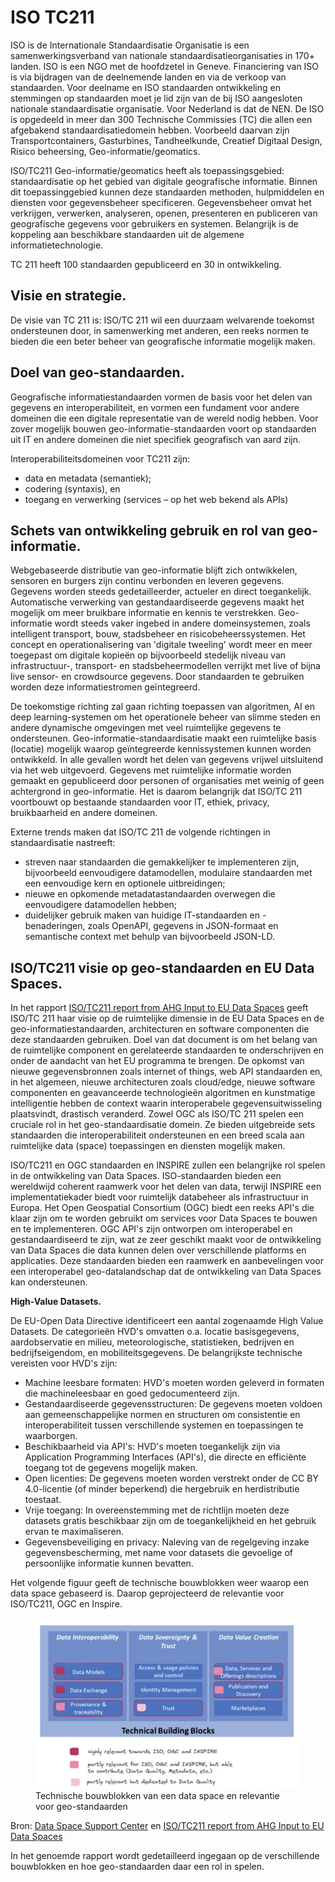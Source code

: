 # ISO TC211

ISO is de Internationale Standaardisatie Organisatie is een samenwerkingsverband van nationale standaardisatieorganisaties in 170+ landen. ISO is een NGO met de hoofdzetel in Geneve. Financiering van ISO is via bijdragen van de deelnemende landen en via de verkoop van standaarden. Voor deelname en ISO standaarden ontwikkeling en stemmingen op standaarden moet je lid zijn van de bij ISO aangesloten nationale standaardisatie organisatie. Voor Nederland is dat de NEN. De ISO is opgedeeld in meer dan 300 Technische Commissies (TC) die allen een afgebakend standaardisatiedomein hebben. Voorbeeld daarvan zijn Transportcontainers, Gasturbines, Tandheelkunde, Creatief Digitaal Design, Risico beheersing, Geo-informatie/geomatics.

ISO/TC211 Geo-informatie/geomatics heeft als toepassingsgebied: standaardisatie op het gebied van digitale geografische informatie. Binnen dit toepassinggebied kunnen deze standaarden methoden, hulpmiddelen en diensten voor gegevensbeheer specificeren. Gegevensbeheer omvat het verkrijgen, verwerken, analyseren, openen, presenteren en publiceren van geografische gegevens voor gebruikers en systemen. Belangrijk is de koppeling aan beschikbare standaarden uit de  algemene informatietechnologie.

TC 211 heeft 100 standaarden gepubliceerd en 30 in ontwikkeling.

## Visie en strategie.
De visie van TC 211 is:
ISO/TC 211 wil een duurzaam welvarende toekomst ondersteunen door, in samenwerking met
anderen, een reeks normen te bieden die een beter beheer van geografische informatie mogelijk maken.

## Doel van geo-standaarden.
Geografische informatiestandaarden vormen de basis voor het delen van gegevens en interoperabiliteit, en vormen een fundament voor andere domeinen die een digitale representatie van de wereld nodig hebben. Voor zover mogelijk bouwen geo-informatie-standaarden voort op standaarden uit IT en andere domeinen die niet specifiek geografisch van aard zijn. 

Interoperabiliteitsdomeinen voor TC211 zijn:
- data en metadata (semantiek);
- codering (syntaxis), en
- toegang en verwerking (services – op het web bekend als APIs)

## Schets van ontwikkeling gebruik en rol van geo-informatie.
Webgebaseerde distributie van geo-informatie blijft zich ontwikkelen, sensoren en burgers zijn continu verbonden en leveren gegevens. Gegevens worden steeds gedetailleerder, actueler en direct toegankelijk. Automatische verwerking van gestandaardiseerde gegevens maakt het mogelijk om meer bruikbare informatie en kennis te verstrekken. Geo-informatie wordt steeds vaker ingebed in andere domeinsystemen, zoals intelligent transport, bouw, stadsbeheer en risicobeheerssystemen. Het concept en operationalisering van 'digitale tweeling' wordt meer en meer toegepast om digitale kopieën op bijvoorbeeld stedelijk niveau van infrastructuur-, transport- en stadsbeheermodellen verrijkt met live of bijna live sensor- en crowdsource gegevens. Door standaarden te gebruiken worden deze informatiestromen geïntegreerd.

De toekomstige richting zal gaan richting toepassen van algoritmen, AI en deep learning-systemen om het operationele beheer van slimme steden en andere dynamische omgevingen met veel ruimtelijke gegevens te ondersteunen. Geo-informatie-standaardisatie maakt een ruimtelijke basis (locatie) mogelijk waarop geïntegreerde kennissystemen kunnen worden ontwikkeld. In alle gevallen wordt het delen van gegevens vrijwel uitsluitend via het web uitgevoerd. Gegevens met ruimtelijke informatie worden gemaakt en gepubliceerd door personen of organisaties met weinig of geen achtergrond in geo-informatie. Het is daarom belangrijk dat ISO/TC 211 voortbouwt op bestaande standaarden voor IT, ethiek, privacy, bruikbaarheid en andere domeinen.

Externe trends maken dat ISO/TC 211 de volgende richtingen in standaardisatie nastreeft:
- streven naar standaarden die gemakkelijker te implementeren zijn, bijvoorbeeld eenvoudigere datamodellen, modulaire standaarden met een eenvoudige kern en optionele uitbreidingen;
- nieuwe en opkomende metadatastandaarden overwegen die eenvoudigere datamodellen hebben;
- duidelijker gebruik maken van huidige IT-standaarden en -benaderingen, zoals OpenAPI, gegevens in JSON-formaat en semantische context met behulp van bijvoorbeeld JSON-LD.

## ISO/TC211 visie op geo-standaarden en EU Data Spaces.
In het rapport [ISO/TC211 report from AHG Input to EU Data Spaces](chrome-extension://efaidnbmnnnibpcajpcglclefindmkaj/https:/committee.iso.org/files/live/users/fh/aj/aj/tc211contributor%40iso.org/files/EU/ISO-TC211_N5971.pdf) geeft ISO/TC 211 haar visie op de ruimtelijke dimensie in de EU Data Spaces en de geo-informatiestandaarden, architecturen en software componenten die deze standaarden gebruiken. Doel van dat document is om het belang van de ruimtelijke component en gerelateerde standaarden te onderschrijven en onder de aandacht van het EU programma te brengen.
De opkomst van nieuwe gegevensbronnen zoals internet of things, web API standaarden en, in het algemeen, nieuwe architecturen zoals cloud/edge, nieuwe software componenten en geavanceerde technologieën algoritmen en kunstmatige intelligentie hebben de context waarin interoperabele gegevensuitwisseling plaatsvindt, drastisch veranderd.
Zowel OGC als ISO/TC 211 spelen een cruciale rol in het geo-standaardisatie domein. Ze bieden uitgebreide sets standaarden die interoperabiliteit ondersteunen en een breed scala aan ruimtelijke data (space) toepassingen en diensten mogelijk maken.

ISO/TC211 en OGC standaarden en INSPIRE zullen een belangrijke rol spelen in de ontwikkeling van Data Spaces. ISO-standaarden bieden een wereldwijd coherent raamwerk voor het delen van data, terwijl INSPIRE een implementatiekader biedt voor ruimtelijk databeheer als infrastructuur in Europa. Het Open Geospatial Consortium (OGC) biedt een reeks API's die klaar zijn om te worden gebruikt om services voor Data Spaces te bouwen en te implementeren. OGC API's zijn ontworpen om interoperabel en gestandaardiseerd te zijn, wat ze zeer geschikt maakt voor de ontwikkeling van Data Spaces die data kunnen delen over verschillende platforms en applicaties. Deze standaarden bieden een raamwerk en aanbevelingen voor een interoperabel geo-datalandschap dat de ontwikkeling van Data Spaces kan ondersteunen.

**High-Value Datasets.**

De EU-Open Data Directive identificeert een aantal zogenaamde High Value Datasets. De categorieën HVD's omvatten o.a. locatie basisgegevens, aardobservatie en milieu, meteorologische, statistieken, bedrijven en bedrijfseigendom, en mobiliteitsgegevens. De belangrijkste technische vereisten voor HVD's zijn:
- Machine leesbare formaten: HVD's moeten worden geleverd in formaten die machineleesbaar en goed gedocumenteerd zijn. 
- Gestandaardiseerde gegevensstructuren: De gegevens moeten voldoen aan gemeenschappelijke normen en structuren om consistentie en interoperabiliteit tussen verschillende systemen en toepassingen te waarborgen.
- Beschikbaarheid via API's: HVD's moeten toegankelijk zijn via Application Programming Interfaces (API's), die directe en efficiënte toegang tot de gegevens mogelijk maken.
- Open licenties: De gegevens moeten worden verstrekt onder de CC BY 4.0-licentie (of minder beperkend) die hergebruik en herdistributie toestaat.
- Vrije toegang: In overeenstemming met de richtlijn moeten deze datasets gratis beschikbaar zijn om de toegankelijkheid en het gebruik ervan te maximaliseren.
- Gegevensbeveiliging en privacy: Naleving van de regelgeving inzake gegevensbescherming, met name voor datasets die gevoelige of persoonlijke informatie kunnen bevatten.

Het volgende figuur geeft de technische bouwblokken weer waarop een data space gebaseerd is. Daarop geprojecteerd de relevantie voor ISO/TC211, OGC en Inspire.

<figure id="dataspaceBuildingBlocks">
    <img src="media/Dataspace_buildingblocks.jpg" alt="">
    <figcaption>Technische bouwblokken van een data space en relevantie voor geo-standaarden</figcaption>
</figure>

Bron: [Data Space Support Center](https://dssc.eu/space/BBE/178422228/Technical+Building+Blocks) en [ISO/TC211 report from AHG Input to EU Data Spaces](chrome-extension://efaidnbmnnnibpcajpcglclefindmkaj/https:/committee.iso.org/files/live/users/fh/aj/aj/tc211contributor%40iso.org/files/EU/ISO-TC211_N5971.pdf)

In het genoemde rapport wordt gedetailleerd ingegaan op de verschillende bouwblokken en hoe geo-standaarden daar een rol in spelen.
